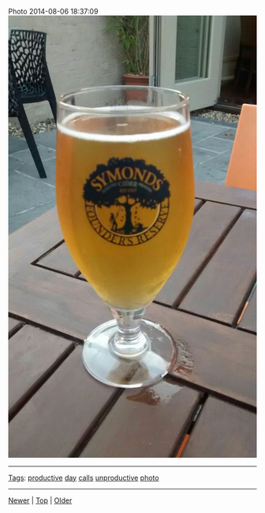 <!--
title: Photo 2014-08-06 18
date: 2020-06-28T14:55:35.533Z
tags: productive, day, calls, unproductive, photo
-->








Photo 2014-08-06 18:37:09
![](93988879227-0.jpg)

<!--BOTTOM-POST-NAVIGATION-->
---

[Tags](tags.md): [productive](tag-productive.md) [day](tag-day.md) [calls](tag-calls.md) [unproductive](tag-unproductive.md) [photo](tag-photo.md)

---

[Newer](93977952192.md) | [Top](index.md) | [Older](94045181622.md)
